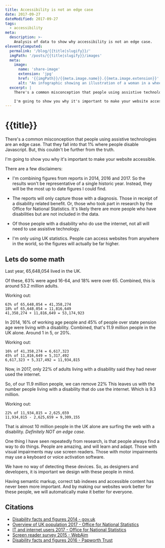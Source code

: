 ```yaml
---
title: Accessibility is not an edge case
date: 2017-09-27
dateModified: 2017-09-27
tags:
  - accessibility
meta:
  description: >-
    Analysis of data to show why accessibility is not an edge case.
eleventyComputed:
  permalink: '/blog/{{title|slugify}}/'
  imgPath: '/posts/{{title|slugify}}/images'
  meta:
    image:
      name: 'share-image'
      extension: 'jpg'
      href: '{{imgPath}}/{{meta.image.name}}.{{meta.image.extension}}'
      alt: "An infographic showing an illustration of a woman in a wheelchair surrounded by statistics and charts. The statistics are for stylistic purposes only and aren’t actually decipherable."
  excerpt: |
    There's a common misconception that people using assistive technologies are an edge case. That they fall into that 1% where people disable Javascript. But, this couldn't be further from the truth. 

    I'm going to show you why it's important to make your website accessible.
---
```


# {{title}}

There's a common misconception that people using assistive technologies are an edge case. That they fall into that 1% where people disable Javascript. But, this couldn't be further from the truth. 

I'm going to show you why it's important to make your website accessible.

There are a few disclaimers:

- I'm combining figures from reports in 2014, 2016 and 2017. So the results won't be representative of a single historic year. Instead, they will be the most up to date figures I could find.

- The reports will only capture those with a diagnosis. Those in receipt of a disability related benefit. Or, those who took part in research by the Office for National Statistics. It's likely there are more people who have disabilities but are not included in the data.

- Of those people with a disability who do use the internet, not all will need to use assistive technology.

- I'm only using UK statistics. People can access websites from anywhere in the world, so the figures will actually be far higher.

## Lets do some math

Last year, 65,648,054 lived in the UK. 

Of these, 63% were aged 16-64, and 18% were over 65. Combined, this is around 53.2 million adults.

Working out:
```less
63% of 65,648,054 = 41,358,274
18% of 65,648,054 = 11,816,649
41,358,274 + 11,816,649 = 53,174,923
```

In 2014, 16% of working age people and 45% of people over state pension age were living with a disability. Combined, that's 11.9 million people in the UK alone. Around 1 in 5, or 20%.

Working out:
```less
16% of 41,358,274 = 6,617,323
45% of 11,816,649 = 5,317,492
6,617,323 + 5,317,492 = 11,934,815
```

Now, in 2017, only 22% of adults living with a disability said they had never used the internet.

So, of our 11.9 million people, we can remove 22% This leaves us with the number people living with a disability that do use the internet. Which is 9.3 million.

Working out:
```less
22% of 11,934,815 = 2,625,659
11,934,815 - 2,625,659 = 9,309,155
```
That is almost 10 million people in the UK alone are surfing the web with a disability. *Definitely NOT an edge case.*

One thing I have seen repeatedly from research, is that people always find a way to do things. People are amazing, and will learn and adapt. Those with visual impairments may use screen readers. Those with motor impairments may use a keyboard or voice activation software. 

We have no way of detecting these devices. So, as designers and developers, it is important we design with these people in mind.

Having semantic markup, correct tab indexes and accessible content has never been more important. And by making our websites work better for these people, we will automatically make it better for everyone.

## Citations

- [Disability facts and figures 2014 - gov.uk](
https://www.gov.uk/government/publications/disability-facts-and-figures/disability-facts-and-figures)
- [Overview of UK population 2017 - Office for National Statistics](https://www.ons.gov.uk/peoplepopulationandcommunity/populationandmigration/populationestimates/articles/overviewoftheukpopulation/july2017)
- [IT and internet users 2017 - Office for National Statistics](
https://www.ons.gov.uk/businessindustryandtrade/itandinternetindustry/bulletins/internetusers/2017)
- [Screen reader survey 2015 - WebAim](
https://webaim.org/projects/screenreadersurvey6/)
- [Disability facts and figures 2016 - Papworth Trust](
http://www.papworthtrust.org.uk/sites/default/files/Disability%20Facts%20and%20Figures%202016.pdf)